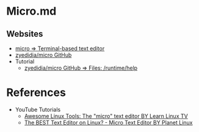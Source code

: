 # Micro.md

## Websites

* [micro => Terminal-based text editor](https://micro-editor.github.io/)
* [zyedidia/micro GitHub](https://github.com/zyedidia/micro)
* Tutorial
  * [zyedidia/micro GitHub => Files: /runtime/help](https://github.com/zyedidia/micro/tree/master/runtime/help)

# References

* YouTube Tutorials
  * [Awesome Linux Tools: The "micro" text editor BY Learn Linux TV](https://www.youtube.com/watch?v=kqCQLyrEZww)
  * [The BEST Text Editor on Linux? - Micro Text Editor BY Planet Linux](https://www.youtube.com/watch?v=Jw9eJu-PY08)
